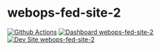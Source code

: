 # webops-fed-site-2

[![Github Actions](https://github.com/ryanshoover/webops-fed-site-2/actions/workflows/build_deploy_and_test.yml/badge.svg)](https://github.com/ryanshoover/webops-fed-site-2/actions/workflows/build_deploy_and_test.yml)
[![Dashboard webops-fed-site-2](https://img.shields.io/badge/dashboard-webops_fed_site_2-yellow.svg)](https://dashboard.pantheon.io/sites/0f6fedf5-a37b-4c8b-9833-1712f8d50ba5#dev/code)
[![Dev Site webops-fed-site-2](https://img.shields.io/badge/site-webops_fed_site_2-blue.svg)](http://dev-webops-fed-site-2.pantheonsite.io/)
